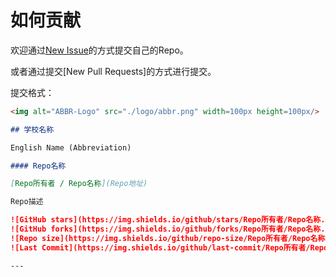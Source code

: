 # 如何贡献

欢迎通过[New Issue](https://github.com/Awesome-Interview/Awesome-School/issues/new)的方式提交自己的Repo。

或者通过提交[New Pull Requests]的方式进行提交。

提交格式：

```markdown
<img alt="ABBR-Logo" src="./logo/abbr.png" width=100px height=100px/>

## 学校名称

English Name (Abbreviation)

#### Repo名称

[Repo所有者 / Repo名称](Repo地址)

Repo描述

![GitHub stars](https://img.shields.io/github/stars/Repo所有者/Repo名称.svg?color=yellow)
![GitHub forks](https://img.shields.io/github/forks/Repo所有者/Repo名称.svg)
![Repo size](https://img.shields.io/github/repo-size/Repo所有者/Repo名称.svg)
![Last Commit](https://img.shields.io/github/last-commit/Repo所有者/Repo名称.svg?color=green)

---
```
